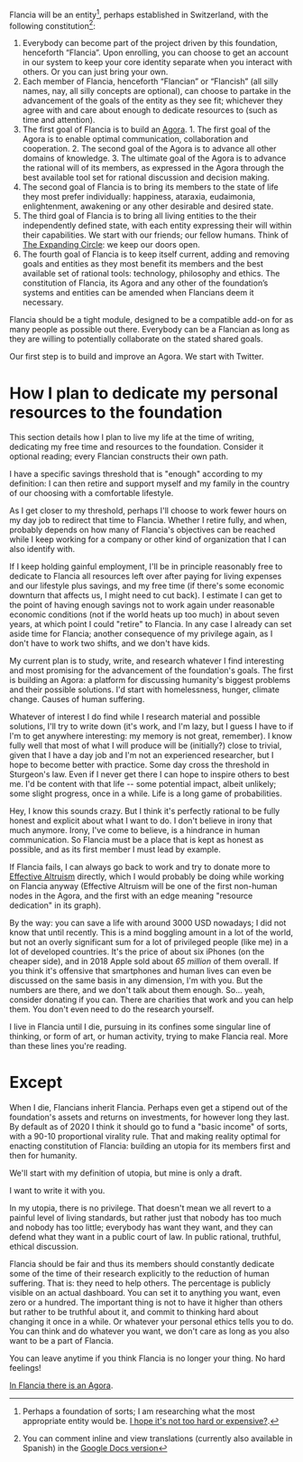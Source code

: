 <!--
.. title: In Flancia we share clear goals
.. slug: goals
.. date: 2019-11-22 19:52:07 UTC+02:00
.. tags: flancia
.. category: 
.. link: 
.. description: 
.. type: text
.. status:
-->

Flancia will be an entity[^20], perhaps established in Switzerland, with the following constitution[^201]:

[^20]: Perhaps a foundation of sorts; I am researching what the most appropriate entity would be. [I hope it's not too hard or expensive?](https://www.cagi.ch/en/ngo/creation-transfer/creating-a-foundation.php).
[^201]: You can comment inline and view translations (currently also available in Spanish) in the [Google Docs version](https://docs.google.com/document/d/1lf1wnxNsaZC04SFbWP46A8HMoRJLIpO9ZWw3VoMxoac/edit?usp=sharing)

  1. Everybody can become part of the project driven by this foundation, henceforth “Flancia”. Upon enrolling, you can choose to get an account in our system to keep your core identity separate when you interact with others. Or you can just bring your own.
  2. Each member of Flancia, henceforth “Flancian” or “Flancish” (all silly names, nay, all silly concepts are optional), can choose to partake in the advancement of the goals of the entity as they see fit; whichever they agree with and care about enough to dedicate resources to (such as time and attention).
  3. The first goal of Flancia is to build an [Agora](link://slug/agora).
    1. The first goal of the Agora is to enable optimal communication, collaboration and cooperation.
    2. The second goal of the Agora is to advance all other domains of knowledge.
    3. The ultimate goal of the Agora is to advance the rational will of its members, as expressed in the Agora through the best available tool set for rational discussion and decision making.
  4. The second goal of Flancia is to bring its members to the state of life they most prefer individually: happiness, ataraxia, eudaimonia, enlightenment, awakening or any other desirable and desired state.
  5. The third goal of Flancia is to bring all living entities to the their independently defined state, with each entity expressing their will within their capabilities. We start with our friends; our fellow humans. Think of [The Expanding Circle](https://en.wikipedia.org/wiki/The_Expanding_Circle): we keep our doors open.
  6. The fourth goal of Flancia is to keep itself current, adding and removing goals and entities as they most benefit its members and the best available set of rational tools: technology, philosophy and ethics. The constitution of Flancia, its Agora and any other of the foundation’s systems and entities can be amended when Flancians deem it necessary.

Flancia should be a tight module, designed to be a compatible add-on for as many people as possible out there. Everybody can be a Flancian as long as they are willing to potentially collaborate on the stated shared goals.

Our first step is to build and improve an Agora. We start with Twitter.

# How I plan to dedicate my personal resources to the foundation

This section details how I plan to live my life at the time of writing, dedicating my free time and resources to the foundation. Consider it optional reading; every Flancian constructs their own path.

I have a specific savings threshold that is "enough" according to my definition: I can then retire and support myself and my family in the country of our choosing with a comfortable lifestyle.
 
As I get closer to my threshold, perhaps I'll choose to work fewer hours on my day job to redirect that time to Flancia. Whether I retire fully, and when, probably depends on how many of Flancia's objectives can be reached while I keep working for a company or other kind of organization that I can also identify with.

If I keep holding gainful employment, I'll be in principle reasonably free to dedicate to Flancia all resources left over after paying for living expenses and our lifestyle plus savings, and my free time (if there's some economic downturn that affects us, I might need to cut back). I estimate I can get to the point of having enough savings not to work again under reasonable economic conditions (not if the world heats up too much) in about seven years, at which point I could "retire" to Flancia. In any case I already can set aside time for Flancia; another consequence of my privilege again, as I don't have to work two shifts, and we don't have kids.

My current plan is to study, write, and research whatever I find interesting and most promising for the advancement of the foundation's goals. The first is building an Agora: a platform for discussing humanity's biggest problems and their possible solutions. I'd start with homelessness, hunger, climate change. Causes of human suffering.

Whatever of interest I do find while I research material and possible solutions, I'll try to write down (it's work, and I'm lazy, but I guess I have to if I'm to get anywhere interesting: my memory is not great, remember). I know fully well that most of what I will produce will be (initially?) close to trivial, given that I have a day job and I'm not an experienced researcher, but I hope to become better with practice. Some day cross the threshold in Sturgeon's law. Even if I never get there I can hope to inspire others to best me. I'd be content with that life -- some potential impact, albeit unlikely; some slight progress, once in a while. Life is a long game of probabilities.

Hey, I know this sounds crazy. But I think it's perfectly rational to be fully honest and explicit about what I want to do. I don't believe in irony that much anymore. Irony, I've come to believe, is a hindrance in human communication. So Flancia must be a place that is kept as honest as possible, and as its first member I must lead by example.

If Flancia fails, I can always go back to work and try to donate more to [Effective Altruism][2] directly, which I would probably be doing while working on Flancia anyway (Effective Altruism will be one of the first non-human nodes in the Agora, and the first with an edge meaning "resource dedication" in its graph).

By the way: you can save a life with around 3000 USD nowadays; I did not know that until recently. This is a mind boggling amount in a lot of the world, but not an overly significant sum for a lot of privileged people (like me) in a lot of developed countries. It's the price of about six iPhones (on the cheaper side), and in 2018 Apple sold about *65 million* of them overall. If you think it's offensive that smartphones and human lives can even be discussed on the same basis in any dimension, I'm with you. But the numbers are there, and we don't talk about them enough. So... yeah, consider donating if you can. There are charities that work and you can help them. You don't even need to do the research yourself.

I live in Flancia until I die, pursuing in its confines some singular line of thinking, or form of art, or human activity, trying to make Flancia real. More than these lines you're reading. 

[2]: https://en.wikipedia.org/wiki/Effective_altruism
[3]: link://slug/gwern

# Except
When I die, Flancians inherit Flancia. Perhaps even get a stipend out of the foundation's assets and returns on investments, for however long they last. By default as of 2020 I think it should go to fund a "basic income" of sorts, with a 90-10 proportional virality rule. That and making reality optimal for enacting constitution of Flancia: building an utopia for its members first and then for humanity.

We'll start with my definition of utopia, but mine is only a draft.

I want to write it with you.

In my utopia, there is no privilege. That doesn't mean we all revert to a painful level of living standards, but rather just that nobody has too much and nobody has too little; everybody has want they want, and they can defend what they want in a public court of law. In public rational, truthful, ethical discussion.

Flancia should be fair and thus its members should constantly dedicate some of the time of their research explicitly to the reduction of human suffering. That is: they need to help others. The percentage is publicly visible on an actual dashboard. You can set it to anything you want, even zero or a hundred. The important thing is not to have it higher than others but rather to be truthful about it, and commit to thinking hard about changing it once in a while. Or whatever your personal ethics tells you to do. You can think and do whatever you want, we don't care as long as you also want to be a part of Flancia. 

You can leave anytime if you think Flancia is no longer your thing. No hard feelings!  

[In Flancia there is an Agora](/agora).

<!--
# Objections
You could say that this whole plan sounds like a kind of sick preservation of the ego; but is it really worse in any major way than just having kids and leaving them an inheritance? This system, when compared to regular ("genetic line") inheritance, could potentially work to reduce inherited privilege and reduce social disparity to some extent. Any qualified interested person could in many ways *deserve* my inheritance more than any kids I might have. But, critically, the position need not even go to the *best* qualified person available according to objective metrics (such as past studies or quality of work). Perhaps it can and should more often go to a person that is potentially good but unproven -- less privileged than others. Someone that didn't inherit their way to a good school in a first world country, or that wasn't able to attend school for some reason. This would be partly about leveling the playing field. This way, no matter what this is prompted by at some unconscious level, I believe it has the potential for positive impact on the world over time (if it works at all, clearly).

You could say that this is evil because, as I mentioned before, you can save a life with 3002 USD. Why not donate it all when I die and save as many lives as possible? Heck, why not give away my savings *now* and save hundreds tomorrow? Well, this is a solid objection, and doing this was part of my previous plan (the easy way, honestly: donating most when I die). Perhaps that is the superior plan after all, and I think I am morally bound to keep considering this possibility even as part of my plan (under the "do good" item). But I do intend on giving away *part* of the money to charity in any case (as I mentioned earlier, only the bulk of the money would go to the foundation when I die). I believe this hedged approach could be the better decision in the long term: if I go through with this and the idea ever catches on (the probability of which is astronomically and comically low, but probably non zero after I post this and future experiences on the internet and it gets crawled by archive.org), there's potential for lots of people effectively donating a fraction of their wealth to charity in the same way. Also, some percentage of them would be living in some hopefully constructive way. They may focus on ethical, technological or cultural advances that in the long term reduce the need for charity further. Hopefully eventually eliminate the need for it altogether. Enacting my plan would then be a way of preserving an idea that is potentially useful in the (granted, optimistic) limit.

Of course other people doing this could set up their own rules. Foundations and co-ops already exist; I haven't invented them. But this particular kind of foundation, which in some way preserves and furthers personal goals, could end up being something new. People may tinker with the core idea a bit. But as long as they keep the essentials of the idea (no undue luxury, pursue life with curiosity, try to do something with your privilege and freedom, do it while helping people), I believe such a system could be a force of good in the world, and is worth discussing -- if nothing else. 

Finally, you might observe that I've set up this system in opposition to capitalism, but capitalism both enables the setup (by allowing me to accumulate wealth) and props up the whole plan: setting up a stipend that is long lasting only seems possible in current-day capitalist society by depending on a market that always grows in the long term. I have no retort to this. I can only hope that we can settle on something better than capitalism eventually, and comment that if a system ever replaces capitalism it will likely also build on it.

I've shown a path of fancy from the present day to a system in which a series of people, bound only by ideas, could reach financial independence across time by way of cooperation, bound by ideas rather than family ties. I am attracted to this idea because I believe in a future world where everybody could dedicate themselves to exploring ideas and realizing their full potential in their ample free time. It doesn't exist now, but it could someday, and thinking about ways of getting there interests me. I intend to make this just the beginning.
-->
